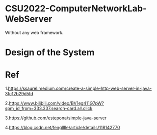 # CSU2022-ComputerNetworkLab-WebServer
Without any web framework. 

# Design of the System

# Ref
1.https://ssaurel.medium.com/create-a-simple-http-web-server-in-java-3fc12b29d5fd

2.https://www.bilibili.com/video/BV1eg411G7pW?spm_id_from=333.337.search-card.all.click

3.https://github.com/estepona/simple-java-server

4.https://blog.csdn.net/fenglllle/article/details/118142770
